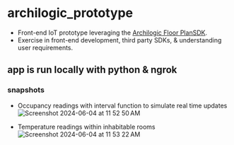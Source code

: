 # archilogic_prototype
- Front-end IoT prototype leveraging the [Archilogic Floor PlanSDK](https://developers.archilogic.com/floor-plan-engine/guide).
- Exercise in front-end development, third party SDKs, & understanding user requirements.

## app is run locally with python & ngrok

### snapshots
- Occupancy readings with interval function to simulate real time updates
![Screenshot 2024-06-04 at 11 52 50 AM](https://github.com/thewrightbrandon/archilogic_prototype/assets/78239053/18f84023-480c-494f-90ea-351bcda830d5)

- Temperature readings within inhabitable rooms
![Screenshot 2024-06-04 at 11 53 22 AM](https://github.com/thewrightbrandon/archilogic_prototype/assets/78239053/1ce41c0f-6469-44b3-8e91-cd81498b0497)
